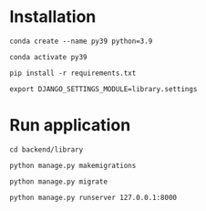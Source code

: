 
# Installation

```
conda create --name py39 python=3.9

conda activate py39

pip install -r requirements.txt

export DJANGO_SETTINGS_MODULE=library.settings

```

# Run application

```
cd backend/library

python manage.py makemigrations

python manage.py migrate 

python manage.py runserver 127.0.0.1:8000
```
